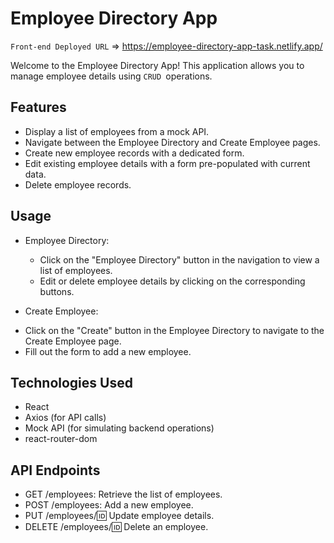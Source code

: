 # Employee Directory App

`Front-end Deployed URL` => https://employee-directory-app-task.netlify.app/

Welcome to the Employee Directory App! This application allows you to manage employee details using `CRUD `operations.

## Features

- Display a list of employees from a mock API.
- Navigate between the Employee Directory and Create Employee pages.
- Create new employee records with a dedicated form.
- Edit existing employee details with a form pre-populated with current data.
- Delete employee records.

## Usage

+ Employee Directory:
  - Click on the "Employee Directory" button in the navigation to view a list of employees.
  - Edit or delete employee details by clicking on the corresponding buttons.
  
+ Create Employee:
 - Click on the "Create" button in the Employee Directory to navigate to the Create Employee page.
 - Fill out the form to add a new employee.

## Technologies Used

+ React
+ Axios (for API calls)
+ Mock API (for simulating backend operations)
+ react-router-dom
  
## API Endpoints

 - GET /employees: Retrieve the list of employees.
 - POST /employees: Add a new employee.
 - PUT /employees/:id: Update employee details.
 - DELETE /employees/:id: Delete an employee.
